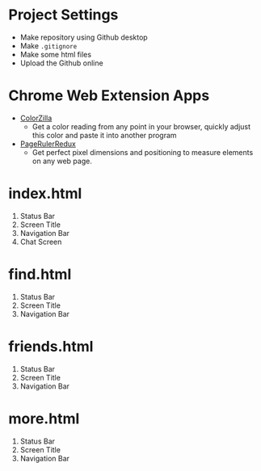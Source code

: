 # Project Settings 
- Make repository using Github desktop
- Make `.gitignore`
- Make some html files
- Upload the Github online

# Chrome Web Extension Apps

- [ColorZilla](https://chrome.google.com/webstore/detail/colorzilla/bhlhnicpbhignbdhedgjhgdocnmhomnp?hl=en)
  - Get a color reading from any point in your browser, quickly adjust this color and paste it into another program 
- [PageRulerRedux](https://chrome.google.com/webstore/detail/page-ruler-redux/giejhjebcalaheckengmchjekofhhmal?hl=en)
  - Get perfect pixel dimensions and positioning to measure elements on any web page. 

# index.html
1. Status Bar
1. Screen Title
1. Navigation Bar
1. Chat Screen

# find.html
1. Status Bar
1. Screen Title
1. Navigation Bar

# friends.html
1. Status Bar
1. Screen Title
1. Navigation Bar

# more.html
1. Status Bar
1. Screen Title
1. Navigation Bar